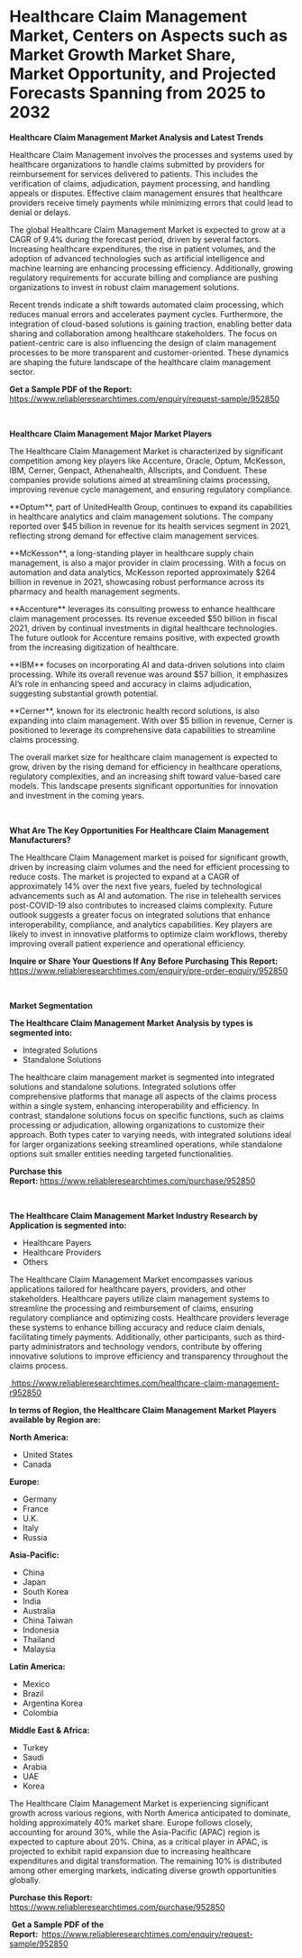 <p><h1>Healthcare Claim Management Market, Centers on Aspects such as Market Growth Market Share, Market Opportunity, and Projected Forecasts Spanning from 2025 to 2032</h1></p><p><strong>Healthcare Claim Management Market Analysis and Latest Trends</strong></p>
<p><p>Healthcare Claim Management involves the processes and systems used by healthcare organizations to handle claims submitted by providers for reimbursement for services delivered to patients. This includes the verification of claims, adjudication, payment processing, and handling appeals or disputes. Effective claim management ensures that healthcare providers receive timely payments while minimizing errors that could lead to denial or delays.</p><p>The global Healthcare Claim Management Market is expected to grow at a CAGR of 9.4% during the forecast period, driven by several factors. Increasing healthcare expenditures, the rise in patient volumes, and the adoption of advanced technologies such as artificial intelligence and machine learning are enhancing processing efficiency. Additionally, growing regulatory requirements for accurate billing and compliance are pushing organizations to invest in robust claim management solutions. </p><p>Recent trends indicate a shift towards automated claim processing, which reduces manual errors and accelerates payment cycles. Furthermore, the integration of cloud-based solutions is gaining traction, enabling better data sharing and collaboration among healthcare stakeholders. The focus on patient-centric care is also influencing the design of claim management processes to be more transparent and customer-oriented. These dynamics are shaping the future landscape of the healthcare claim management sector.</p></p>
<p><strong>Get a Sample PDF of the Report:&nbsp;</strong> <a href="https://www.reliableresearchtimes.com/enquiry/request-sample/952850?utm_campaign=2006&utm_medium=2&utm_source=Github&utm_content=ia&utm_term=18042025&utm_id=healthcare-claim-management">https://www.reliableresearchtimes.com/enquiry/request-sample/952850</a></p>
<p>&nbsp;</p>
<p><strong>Healthcare Claim Management Major Market Players</strong></p>
<p><p>The Healthcare Claim Management Market is characterized by significant competition among key players like Accenture, Oracle, Optum, McKesson, IBM, Cerner, Genpact, Athenahealth, Allscripts, and Conduent. These companies provide solutions aimed at streamlining claims processing, improving revenue cycle management, and ensuring regulatory compliance.</p><p>**Optum**, part of UnitedHealth Group, continues to expand its capabilities in healthcare analytics and claim management solutions. The company reported over $45 billion in revenue for its health services segment in 2021, reflecting strong demand for effective claim management services.</p><p>**McKesson**, a long-standing player in healthcare supply chain management, is also a major provider in claim processing. With a focus on automation and data analytics, McKesson reported approximately $264 billion in revenue in 2021, showcasing robust performance across its pharmacy and health management segments.</p><p>**Accenture** leverages its consulting prowess to enhance healthcare claim management processes. Its revenue exceeded $50 billion in fiscal 2021, driven by continual investments in digital healthcare technologies. The future outlook for Accenture remains positive, with expected growth from the increasing digitization of healthcare.</p><p>**IBM** focuses on incorporating AI and data-driven solutions into claim processing. While its overall revenue was around $57 billion, it emphasizes AI’s role in enhancing speed and accuracy in claims adjudication, suggesting substantial growth potential.</p><p>**Cerner**, known for its electronic health record solutions, is also expanding into claim management. With over $5 billion in revenue, Cerner is positioned to leverage its comprehensive data capabilities to streamline claims processing.</p><p>The overall market size for healthcare claim management is expected to grow, driven by the rising demand for efficiency in healthcare operations, regulatory complexities, and an increasing shift toward value-based care models. This landscape presents significant opportunities for innovation and investment in the coming years.</p></p>
<p>&nbsp;</p>
<p><strong>What Are The Key Opportunities For Healthcare Claim Management Manufacturers?</strong></p>
<p><p>The Healthcare Claim Management market is poised for significant growth, driven by increasing claim volumes and the need for efficient processing to reduce costs. The market is projected to expand at a CAGR of approximately 14% over the next five years, fueled by technological advancements such as AI and automation. The rise in telehealth services post-COVID-19 also contributes to increased claims complexity. Future outlook suggests a greater focus on integrated solutions that enhance interoperability, compliance, and analytics capabilities. Key players are likely to invest in innovative platforms to optimize claim workflows, thereby improving overall patient experience and operational efficiency.</p></p>
<p><strong>Inquire or Share Your Questions If Any Before Purchasing This Report:</strong> <a href="https://www.reliableresearchtimes.com/enquiry/pre-order-enquiry/952850?utm_campaign=2006&utm_medium=2&utm_source=Github&utm_content=ia&utm_term=18042025&utm_id=healthcare-claim-management">https://www.reliableresearchtimes.com/enquiry/pre-order-enquiry/952850</a></p>
<p>&nbsp;</p>
<p><strong>Market Segmentation</strong></p>
<p><strong>The Healthcare Claim Management Market Analysis by types is segmented into:</strong></p>
<p><ul><li>Integrated Solutions</li><li>Standalone Solutions</li></ul></p>
<p><p>The healthcare claim management market is segmented into integrated solutions and standalone solutions. Integrated solutions offer comprehensive platforms that manage all aspects of the claims process within a single system, enhancing interoperability and efficiency. In contrast, standalone solutions focus on specific functions, such as claims processing or adjudication, allowing organizations to customize their approach. Both types cater to varying needs, with integrated solutions ideal for larger organizations seeking streamlined operations, while standalone options suit smaller entities needing targeted functionalities.</p></p>
<p><strong>Purchase this Report:&nbsp;</strong><a href="https://www.reliableresearchtimes.com/purchase/952850?utm_campaign=2006&utm_medium=2&utm_source=Github&utm_content=ia&utm_term=18042025&utm_id=healthcare-claim-management">https://www.reliableresearchtimes.com/purchase/952850</a></p>
<p>&nbsp;</p>
<p><strong>The Healthcare Claim Management Market Industry Research by Application is segmented into:</strong></p>
<p><ul><li>Healthcare Payers</li><li>Healthcare Providers</li><li>Others</li></ul></p>
<p><p>The Healthcare Claim Management Market encompasses various applications tailored for healthcare payers, providers, and other stakeholders. Healthcare payers utilize claim management systems to streamline the processing and reimbursement of claims, ensuring regulatory compliance and optimizing costs. Healthcare providers leverage these systems to enhance billing accuracy and reduce claim denials, facilitating timely payments. Additionally, other participants, such as third-party administrators and technology vendors, contribute by offering innovative solutions to improve efficiency and transparency throughout the claims process.</p></p>
<p><a href="https://www.reliableresearchtimes.com/healthcare-claim-management-r952850?utm_campaign=2006&utm_medium=2&utm_source=Github&utm_content=ia&utm_term=18042025&utm_id=healthcare-claim-management">&nbsp;https://www.reliableresearchtimes.com/healthcare-claim-management-r952850</a></p>
<p><strong>In terms of Region, the Healthcare Claim Management Market Players available by Region are:</strong></p>
<p>
    <p> <strong> North America: </strong>
        <ul>
            <li>United States</li>
            <li>Canada</li>
        </ul>
        </p> 
    <p> <strong> Europe: </strong>
        <ul>
            <li>Germany</li>
            <li>France</li>
            <li>U.K.</li>
            <li>Italy</li>
            <li>Russia</li>
        </ul>
        </p> 
    <p> <strong> Asia-Pacific: </strong>
        <ul>
            <li>China</li>
            <li>Japan</li>
            <li>South Korea</li>
            <li>India</li>
            <li>Australia</li>
            <li>China Taiwan</li>
            <li>Indonesia</li>
            <li>Thailand</li>
            <li>Malaysia</li>
        </ul>
        </p> 
    <p> <strong> Latin America: </strong>
        <ul>
            <li>Mexico</li>
            <li>Brazil</li>
            <li>Argentina Korea</li>
            <li>Colombia</li>
        </ul>
        </p> 
    <p> <strong> Middle East & Africa: </strong>
        <ul>
            <li>Turkey</li>
            <li>Saudi</li>
            <li>Arabia</li>
            <li>UAE</li>
            <li>Korea</li>
        </ul>
    </p>
    </p>
<p><p>The Healthcare Claim Management Market is experiencing significant growth across various regions, with North America anticipated to dominate, holding approximately 40% market share. Europe follows closely, accounting for around 30%, while the Asia-Pacific (APAC) region is expected to capture about 20%. China, as a critical player in APAC, is projected to exhibit rapid expansion due to increasing healthcare expenditures and digital transformation. The remaining 10% is distributed among other emerging markets, indicating diverse growth opportunities globally.</p></p>
<p><strong>Purchase this Report: </strong><a href="https://www.reliableresearchtimes.com/purchase/952850?utm_campaign=2006&utm_medium=2&utm_source=Github&utm_content=ia&utm_term=18042025&utm_id=healthcare-claim-management">https://www.reliableresearchtimes.com/purchase/952850</a></p>
<p>&nbsp;<strong>Get a Sample PDF of the Report:&nbsp;&nbsp;</strong><a href="https://www.reliableresearchtimes.com/enquiry/request-sample/952850?utm_campaign=2006&utm_medium=2&utm_source=Github&utm_content=ia&utm_term=18042025&utm_id=healthcare-claim-management">https://www.reliableresearchtimes.com/enquiry/request-sample/952850</a></p>
<p><strong></strong></p>
<p><p></p><p></p><p></p></p>